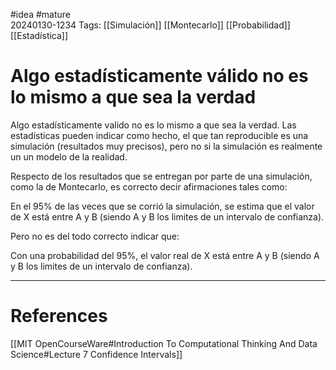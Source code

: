 #idea #mature  
20240130-1234
Tags:  [[Simulación]] [[Montecarlo]] [[Probabilidad]] [[Estadística]]

# Algo estadísticamente válido no es lo mismo a que sea la verdad

Algo estadísticamente valido no es lo mismo a que sea la verdad. Las estadísticas pueden indicar como hecho, el que tan reproducible es una simulación (resultados muy precisos), pero no si la simulación es realmente un un modelo de la realidad.

Respecto de los resultados que se entregan por parte de una simulación, como la de Montecarlo, es correcto decir afirmaciones tales como:

En el 95% de las veces que se corrió la simulación, se estima que el valor de X está entre A y B (siendo A y B los limites de un intervalo de confianza).

Pero no es del todo correcto indicar que:

Con una probabilidad del 95%, el valor real de X está entre A y B (siendo A y B los limites de un intervalo de confianza).

---
# References

[[MIT OpenCourseWare#Introduction To Computational Thinking And Data Science#Lecture 7 Confidence Intervals]]

